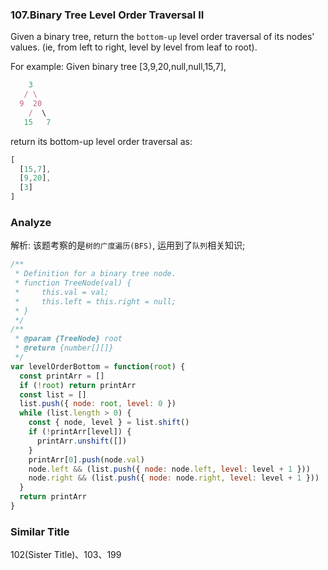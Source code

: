<!--
abbrlink: 43qjru9y
-->

### 107.Binary Tree Level Order Traversal II

Given a binary tree, return the `bottom-up` level order traversal of its nodes' values. (ie, from left to right, level by level from leaf to root).

For example:
Given binary tree [3,9,20,null,null,15,7],

```js
    3
   / \
  9  20
    /  \
   15   7
```

return its bottom-up level order traversal as:

```js
[
  [15,7],
  [9,20],
  [3]
]
```

### Analyze

解析: 该题考察的是`树的广度遍历(BFS)`, 运用到了`队列`相关知识;

```js
/**
 * Definition for a binary tree node.
 * function TreeNode(val) {
 *     this.val = val;
 *     this.left = this.right = null;
 * }
 */
/**
 * @param {TreeNode} root
 * @return {number[][]}
 */
var levelOrderBottom = function(root) {
  const printArr = []
  if (!root) return printArr
  const list = []
  list.push({ node: root, level: 0 })
  while (list.length > 0) {
    const { node, level } = list.shift()
    if (!printArr[level]) {
      printArr.unshift([])
    }
    printArr[0].push(node.val)
    node.left && (list.push({ node: node.left, level: level + 1 }))
    node.right && (list.push({ node: node.right, level: level + 1 }))
  }
  return printArr
}
```

### Similar Title

102(Sister Title)、103、199